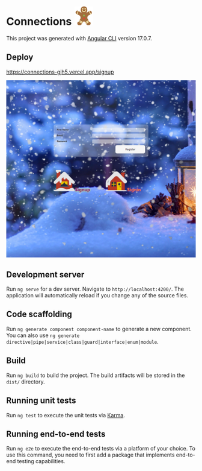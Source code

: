 # Connections ![intro image](./src/assets/icons/gingerbread.svg)

<style type="text/css">
     img[alt="intro image"] {
    width: 50px;
    height: 50px;
    }
</style>

This project was generated with [Angular CLI](https://github.com/angular/angular-cli) version 17.0.7.

## Deploy

https://connections-gjh5.vercel.app/signup

![screenshot](./src/assets/pics/screenshot_signup_page.PNG)

## Development server

Run `ng serve` for a dev server. Navigate to `http://localhost:4200/`. The application will automatically reload if you change any of the source files.

## Code scaffolding

Run `ng generate component component-name` to generate a new component. You can also use `ng generate directive|pipe|service|class|guard|interface|enum|module`.

## Build

Run `ng build` to build the project. The build artifacts will be stored in the `dist/` directory.

## Running unit tests

Run `ng test` to execute the unit tests via [Karma](https://karma-runner.github.io).

## Running end-to-end tests

Run `ng e2e` to execute the end-to-end tests via a platform of your choice. To use this command, you need to first add a package that implements end-to-end testing capabilities.
